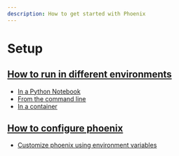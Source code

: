 ```yaml
---
description: How to get started with Phoenix
---
```


# Setup

## [How to run in different environments](../environments.md)

* [In a Python Notebook](../environments.md#notebooks)
* [From the command line](../environments.md#terminal)
* [In a container](../environments.md#container)

## [How to configure phoenix](configuration.md)

* [Customize phoenix using environment variables](configuration.md#environment-variables)
